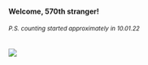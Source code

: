 #### Welcome, 570th stranger!

###### <sup>P.S. counting started approximately in 10.01.22</sup>

<img src="https://kraftwerk28.pp.ua/vcnt.png"></img>
